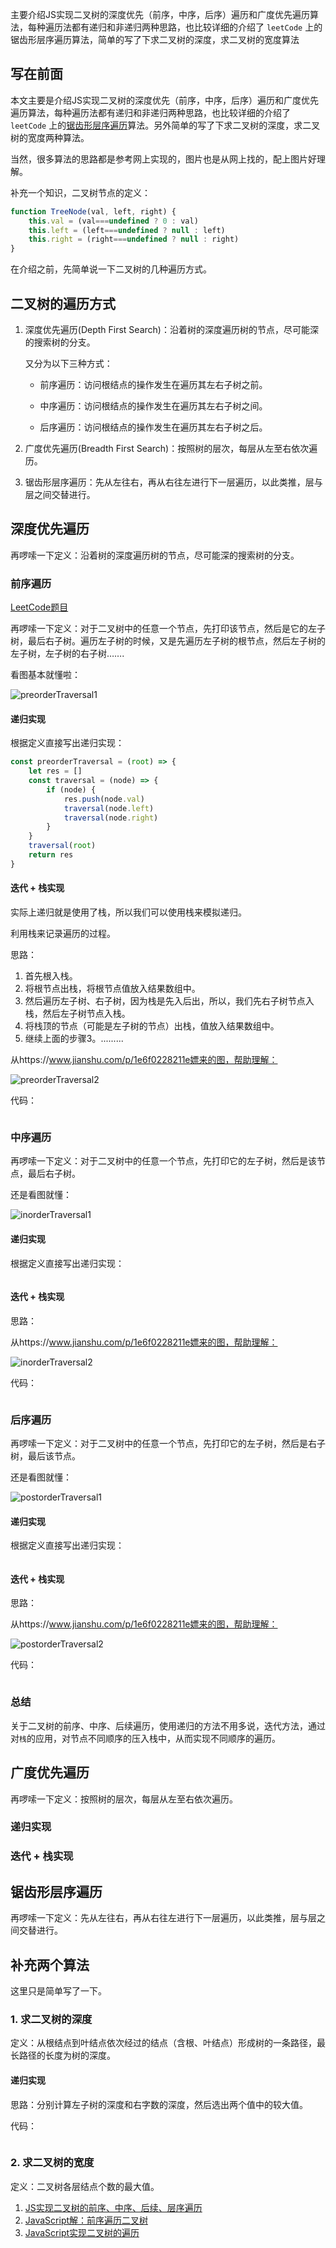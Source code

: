 主要介绍JS实现二叉树的深度优先（前序，中序，后序）遍历和广度优先遍历算法，每种遍历法都有递归和非递归两种思路，也比较详细的介绍了 `leetCode` 上的锯齿形层序遍历算法，简单的写了下求二叉树的深度，求二叉树的宽度算法



## 写在前面



本文主要是介绍JS实现二叉树的深度优先（前序，中序，后序）遍历和广度优先遍历算法，每种遍历法都有递归和非递归两种思路，也比较详细的介绍了 `leetCode` 上的[锯齿形层序遍历](https://leetcode-cn.com/problems/binary-tree-zigzag-level-order-traversal/)算法。另外简单的写了下求二叉树的深度，求二叉树的宽度两种算法。



当然，很多算法的思路都是参考网上实现的，图片也是从网上找的，配上图片好理解。



补充一个知识，二叉树节点的定义：

```js
function TreeNode(val, left, right) {
    this.val = (val===undefined ? 0 : val)
    this.left = (left===undefined ? null : left)
    this.right = (right===undefined ? null : right)
}
```



在介绍之前，先简单说一下二叉树的几种遍历方式。



## 二叉树的遍历方式



1. 深度优先遍历(Depth First Search)：沿着树的深度遍历树的节点，尽可能深的搜索树的分支。

   又分为以下三种方式：

   - 前序遍历：访问根结点的操作发生在遍历其左右子树之前。

   - 中序遍历：访问根结点的操作发生在遍历其左右子树之间。

   - 后序遍历：访问根结点的操作发生在遍历其左右子树之后。

2. 广度优先遍历(Breadth First Search)：按照树的层次，每层从左至右依次遍历。

3. 锯齿形层序遍历：先从左往右，再从右往左进行下一层遍历，以此类推，层与层之间交替进行。



## 深度优先遍历



再啰嗦一下定义：沿着树的深度遍历树的节点，尽可能深的搜索树的分支。



### 前序遍历



[LeetCode题目](https://link.juejin.cn/?target=https%3A%2F%2Fleetcode-cn.com%2Fproblems%2Fbinary-tree-preorder-traversal%2F)



再啰嗦一下定义：对于二叉树中的任意一个节点，先打印该节点，然后是它的左子树，最后右子树。遍历左子树的时候，又是先遍历左子树的根节点，然后左子树的左子树，左子树的右子树…….



看图基本就懂啦：

![preorderTraversal1](.\images\preorderTraversal1.png)



#### 递归实现



根据定义直接写出递归实现：

```js
const preorderTraversal = (root) => {
    let res = []
    const traversal = (node) => {
        if (node) {
            res.push(node.val)
            traversal(node.left)
            traversal(node.right)
        }
    }
    traversal(root)
    return res
}
```





#### 迭代 + 栈实现



实际上递归就是使用了栈，所以我们可以使用栈来模拟递归。

利用栈来记录遍历的过程。



思路：

1. 首先根入栈。
2. 将根节点出栈，将根节点值放入结果数组中。
3. 然后遍历左子树、右子树，因为栈是先入后出，所以，我们先右子树节点入栈，然后左子树节点入栈。
4. 将栈顶的节点（可能是左子树的节点）出栈，值放入结果数组中。
5. 继续上面的步骤3。.........



从https://www.jianshu.com/p/1e6f0228211e嫖来的图，帮助理解：

![preorderTraversal2](.\images\preorderTraversal2.png)



代码：

```js
```



### 中序遍历



再啰嗦一下定义：对于二叉树中的任意一个节点，先打印它的左子树，然后是该节点，最后右子树。



还是看图就懂：

![inorderTraversal1](.\images\inorderTraversal1.png)



#### 递归实现



根据定义直接写出递归实现：

```js

```



#### 迭代 + 栈实现



思路：



从https://www.jianshu.com/p/1e6f0228211e嫖来的图，帮助理解：

![inorderTraversal2](.\images\inorderTraversal2.png)



代码：

```js
```



### 后序遍历



再啰嗦一下定义：对于二叉树中的任意一个节点，先打印它的左子树，然后是右子树，最后该节点。



还是看图就懂：

![postorderTraversal1](.\images\postorderTraversal1.png)



#### 递归实现



根据定义直接写出递归实现：

```js

```



#### 迭代 + 栈实现



思路：



从https://www.jianshu.com/p/1e6f0228211e嫖来的图，帮助理解：

![postorderTraversal2](.\images\postorderTraversal2.png)



代码：

```js
```



### 总结



关于二叉树的前序、中序、后续遍历，使用递归的方法不用多说，迭代方法，通过对`栈`的应用，对节点不同顺序的压入栈中，从而实现不同顺序的遍历。



## 广度优先遍历



再啰嗦一下定义：按照树的层次，每层从左至右依次遍历。



### 递归实现



### 迭代 + 栈实现



## 锯齿形层序遍历



再啰嗦一下定义：先从左往右，再从右往左进行下一层遍历，以此类推，层与层之间交替进行。



## 补充两个算法



这里只是简单写了一下。



### 1. 求二叉树的深度



定义：从根结点到叶结点依次经过的结点（含根、叶结点）形成树的一条路径，最长路径的长度为树的深度。



#### 递归实现



思路：分别计算左子树的深度和右字数的深度，然后选出两个值中的较大值。



代码：

```js
```



### 2. 求二叉树的宽度



定义：二叉树各层结点个数的最大值。



1. [JS实现二叉树的前序、中序、后续、层序遍历](https://juejin.cn/post/6844904063650234375)
2. [JavaScript解：前序遍历二叉树](https://leetcode-cn.com/problems/binary-tree-preorder-traversal/solution/javascriptjie-qian-xu-bian-li-er-cha-shu-by-user77/)
3. [JavaScript实现二叉树的遍历](https://www.jianshu.com/p/1e6f0228211e)